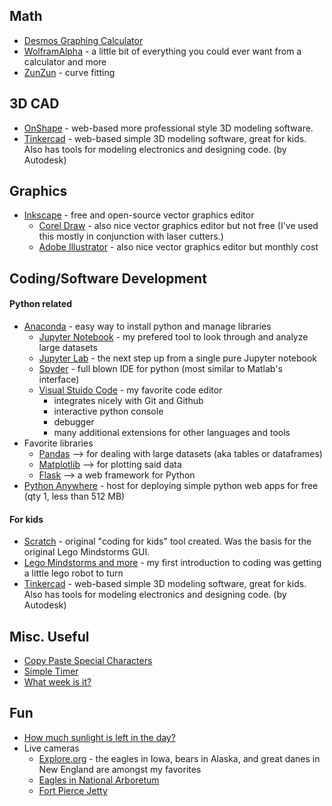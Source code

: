 ## Math
- [Desmos Graphing Calculator](https://www.desmos.com/calculator)
- [WolframAlpha](https://www.wolframalpha.com/) - a little bit of everything you could ever want from a calculator and more
- [ZunZun](www.zunzun.com) - curve fitting

## 3D CAD
- [OnShape](www.onshape.com) - web-based more professional style 3D modeling software.
- [Tinkercad](https://www.tinkercad.com/) - web-based simple 3D modeling software, great for kids. Also has tools for modeling electronics and designing code. (by Autodesk) 

## Graphics
- [Inkscape](https://inkscape.org/) - free and open-source vector graphics editor
   - [Corel Draw](https://www.coreldraw.com/) - also nice vector graphics editor but not free (I've used this mostly in conjunction with laser cutters.)
   - [Adobe Illustrator](https://www.adobe.com/products/illustrator.html) - also nice vector graphics editor but monthly cost

## Coding/Software Development
#### Python related
- [Anaconda](https://www.anaconda.com/) - easy way to install python and manage libraries
   - [Jupyter Notebook](https://jupyter.org/) - my prefered tool to look through and analyze large datasets
   - [Jupyter Lab](https://jupyter.org/) - the next step up from a single pure Jupyter notebook
   - [Spyder](https://www.spyder-ide.org/) - full blown IDE for python (most similar to Matlab's interface)
   - [Visual Stuido Code](https://code.visualstudio.com/) - my favorite code editor
      - integrates nicely with Git and Github
      - interactive python console
      - debugger
      - many additional extensions for other languages and tools
- Favorite libraries
   - [Pandas](https://pandas.pydata.org/) --> for dealing with large datasets (aka tables or dataframes)
   - [Matplotlib](https://matplotlib.org/) --> for plotting said data
   - [Flask](https://flask.palletsprojects.com/) --> a web framework for Python 
- [Python Anywhere](https://pythonanywhere.com/) - host for deploying simple python web apps for free (qty 1, less than 512 MB)
#### For kids
- [Scratch](https://scratch.mit.edu/) - original "coding for kids" tool created. Was the basis for the original Lego Mindstorms GUI.
- [Lego Mindstorms and more](https://education.lego.com/) - my first introduction to coding was getting a little lego robot to turn
- [Tinkercad](https://www.tinkercad.com/) - web-based simple 3D modeling software, great for kids. Also has tools for modeling electronics and designing code. (by Autodesk) 

## Misc. Useful
- [Copy Paste Special Characters](http://copypastecharacter.com/)
- [Simple Timer](http://e.ggtimer.com/10min)
- [What week is it?](http://whatweekisit.org/)

## Fun
- [How much sunlight is left in the day?](https://sunshine.fyi/?utm_campaign=Recomendo&utm_medium=email&utm_source=Revue%20newsletter)
- Live cameras
   - [Explore.org](https://explore.org/livecams) - the eagles in Iowa, bears in Alaska, and great danes in New England are amongst my favorites
   - [Eagles in National Arboretum](https://naeaglecam.org/)
   - [Fort Pierce Jetty](https://visitstlucie.com/fort-pierce-inlet-webcam/)

